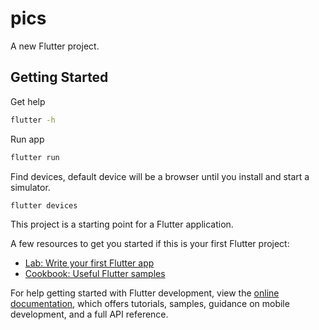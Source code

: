 # pics

A new Flutter project.

## Getting Started

Get help

```bash
flutter -h
```

Run app

```bash
flutter run
```

Find devices, default device will be a browser until you install and start a simulator.

```bash
flutter devices
```

This project is a starting point for a Flutter application.

A few resources to get you started if this is your first Flutter project:

- [Lab: Write your first Flutter app](https://docs.flutter.dev/get-started/codelab)
- [Cookbook: Useful Flutter samples](https://docs.flutter.dev/cookbook)

For help getting started with Flutter development, view the
[online documentation](https://docs.flutter.dev/), which offers tutorials,
samples, guidance on mobile development, and a full API reference.
